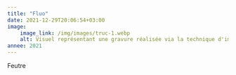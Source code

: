 ```yaml
---
title: "Fluo"
date: 2021-12-29T20:06:54+03:00
image:
    image_link: /img/images/truc-1.webp
    alt: Visuel représentant une gravure réalisée via la technique d'impression en creux tetrapak.
annee: 2021
---
```

Feutre